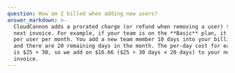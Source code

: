 ```yaml
---
question: How am I billed when adding new users?
answer_markdown: >-
  CloudCannon adds a prorated charge (or refund when removing a user) to your
  next invoice. For example, if your team is on the **Basic** plan, it costs $25
  per user per month. You add a new team member 10 days into your billing period
  and there are 20 remaining days in the month. The per-day cost for each user
  is $25 ÷ 30, so we add on $16.66 ($25 ÷ 30 days × 20 days) to your next
  invoice.
---
```


